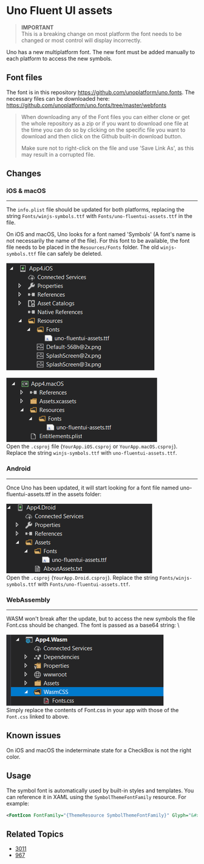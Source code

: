 # Uno Fluent UI assets

> **IMPORTANT** \
This is a breaking change on most platform the font needs to be changed or most control will display incorrectly.

Uno has a new multiplatform font. The new font must be added manually to each platform to access the new symbols.

## Font files

The font is in this repository <https://github.com/unoplatform/uno.fonts>. The necessary files can be downloaded here: <https://github.com/unoplatform/uno.fonts/tree/master/webfonts>

>When downloading any of the Font files you can either clone or get the whole repository as a zip or if you want to download one file at the time you can do so by clicking on the specific file you want to download and then click on the Github built-in download button.
>
> Make sure not to right-click on the file and use 'Save Link As', as this may result in a corrupted file.

## Changes

### iOS & macOS

---
The `info.plist` file should be updated for both platforms, replacing the string `Fonts/winjs-symbols.ttf` with `Fonts/uno-fluentui-assets.ttf` in the file.

On iOS and macOS, Uno looks for a font named 'Symbols' (A font's name is not necessarily the name of the file). For this font to be available, the font file needs to be placed in the `Resources/Fonts` folder. The old `winjs-symbols.ttf` file can safely be deleted.  \
\
![image](Assets/font-ios.png) \
\
![image](Assets/font-macos.png)
\
Open the `.csproj` file (`YourApp.iOS.csproj` or `YourApp.macOS.csproj`). Replace the string `winjs-symbols.ttf` with `uno-fluentui-assets.ttf`.

### Android

---
Once Uno has been updated, it will start looking for a font file named uno-fluentui-assets.ttf in the assets folder: \
\
![image](Assets/font-droid.png)
\
Open the `.csproj` (`YourApp.Droid.csproj`). Replace the string `Fonts/winjs-symbols.ttf` with `Fonts/uno-fluentui-assets.ttf`.

### WebAssembly

---
WASM won't break after the update, but to access the new symbols the file Font.css should be changed. The font is passed as a base64 string: \ \
\
![image](Assets/font-wasm.png)
\
Simply replace the contents of Font.css in your app with those of the `Font.css` linked to above.

## Known issues

On iOS and macOS the indeterminate state for a CheckBox is not the right color.

## Usage

The symbol font is automatically used by built-in styles and templates. You can reference it in XAML using the `SymbolThemeFontFamily` resource. For example:

```xml
<FontIcon FontFamily="{ThemeResource SymbolThemeFontFamily}" Glyph="&#xE117;"/>
```

## Related Topics

- [3011](https://github.com/unoplatform/uno/issues/3011)
- [967](https://github.com/unoplatform/uno/issues/967)
